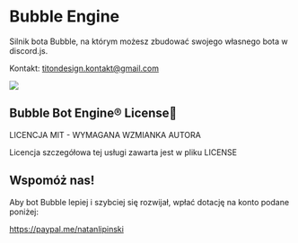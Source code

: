 # Bubble Engine

Silnik bota Bubble, na którym możesz zbudować swojego własnego bota
w discord.js.

Kontakt: titondesign.kontakt@gmail.com

[![](https://bubble.tk/bubble.png)](https://bubble.tk)



Bubble Bot Engine® License🔰
--------------------------------------------------------------------------------------
LICENCJA MIT - WYMAGANA WZMIANKA AUTORA

Licencja szczegółowa tej usługi zawarta jest w pliku LICENSE


Wspomóż nas!
-------------------------------------------------------------------------------------
Aby bot Bubble lepiej i szybciej się rozwijał, wpłać dotację na konto podane
poniżej:

https://paypal.me/natanlipinski
